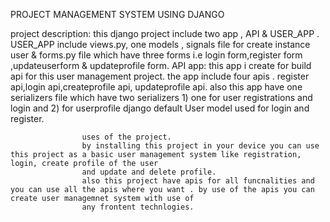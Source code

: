 PROJECT MANAGEMENT SYSTEM USING DJANGO

project description: this django project include two app , API & USER_APP .
                     USER_APP include views.py, one models , signals file for create instance user &  forms.py file  which have three forms i.e login form,register
                     form ,updateuserform & updateprofile form.
                     API app: this app i create for build api for this user management project. the app include  four apis . register api,login api,createprofile api,
                     updateprofile api. also this app have one serializers file which have two serializers 1) one for user registrations and login and 2) for userprofile
                    django default User model used for login and register.
                    
                    
                    uses of the project.
                    by installing this project in your device you can use this project as a basic user management system like registration, login, create profile of the user
                    and update and delete profile.
                    also this project have apis for all funcnalities and you can use all the apis where you want . by use of the apis you can create user managemnet system with use of 
                    any frontent technlogies.
                    
                    
                    
